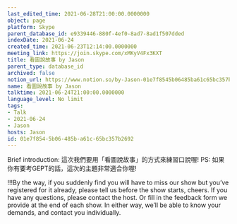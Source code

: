 ```yaml
---
last_edited_time: 2021-06-28T21:00:00.0000000
object: page
platform: Skype
parent_database_id: e9339446-880f-4ef0-8ad7-8ad1f507dded
indexDate: 2021-06-24
created_time: 2021-06-23T12:14:00.0000000
meeting_link: https://join.skype.com/xMKyV4Fx3KXT
title: 看圖說故事 by Jason
parent_type: database_id
archived: false
notion_url: https://www.notion.so/by-Jason-01e7f8545b06485ba61c65bc357b2692
name: 看圖說故事 by Jason
talktime: 2021-06-24T21:00:00.0000000
language_level: No limit
tags:
- Talk
- 2021-06-24
- Jason
hosts: Jason
id: 01e7f854-5b06-485b-a61c-65bc357b2692
---
```




Brief introduction: 這次我們要用「看圖說故事」的方式來練習口說喔!
PS: 如果你有要考GEPT的話，這次的主題非常適合你喔!

!!!By the way, if you suddenly find you will have to miss our show but you’ve registered for it already, please tell us before the show starts, cheers.
If you have any questions, please contact the host. Or fill in the feedback form we provide at the end of each show. In either way, we’ll be able to know your demands, and contact you individually.



